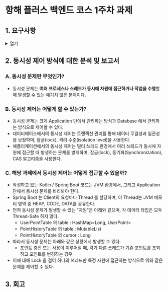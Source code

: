 # 항해 플러스 백엔드 코스 1주차 과제

## 1. 요구사항
<details>  
<summary>열기</summary>
### STEP01 `기본과제`

- 포인트 충전, 사용에 대한 정책 추가 (잔고 부족, 최대 잔고 등)
- 동시에 여러 요청이 들어오더라도 순서대로 (혹은 한번에 하나의 요청씩만) 제어될 수 있도록 리팩토링
- 동시성 제어에 대한 통합 테스트 작성

### STEP02 `심화과제`

- 동시성 제어 방식에 대한 분석 및 보고서 작성 ( **README.md** )

### ❓ [과제] `point` 패키지의 TODO 와 테스트코드를 작성해주세요.

**요구 사항**

- PATCH  `/point/{id}/charge` : 포인트를 충전한다.
- PATCH `/point/{id}/use` : 포인트를 사용한다.
- *GET `/point/{id}` : 포인트를 조회한다.*
- *GET `/point/{id}/histories` : 포인트 내역을 조회한다.*
- *잔고가 부족할 경우, 포인트 사용은 실패하여야 합니다.*
- *동시에 여러 건의 포인트 충전, 이용 요청이 들어올 경우 순차적으로 처리되어야 합니다.*
</details>

## 2. 동시성 제어 방식에 대한 분석 및 보고서

### A. 동시성 문제란 무엇인가?
 - 동시성 문제는 **여러 프로세스나 스레드가 동시에 자원에 접근하거나 작업을 수행**할 때 발생할 수 있는 예기치 않은 문제이다.

### B. 동시성 제어는 어떻게 할 수 있는가?
- 동시성 문제는 크게 Application 단에서 관리하는 방식과 Database 에서 관리하는 방식으로 제어할 수 있다.
- 데이터베이스에서의 동시성 제어는 트랜잭션 관리를 통해 데이터 무결성과 일관성을 보장하며, 잠금(lock), 격리 수준(isolation level)을 사용한다.
- 애플리케이션에서의 동시성 제어는 멀티 쓰레드 환경에서 여러 쓰레드가 동시에 자원에 접근할 때 발생하는 문제를 방지하며, 잠금(lock), 동기화(Synchronization), CAS 알고리즘을 사용한다.

### C. 해당 과제에서 동시성 제어는 어떻게 접근할 수 있을까?
- 작성하고 있는 Kotlin / Spring Boot 코드는 JVM 환경에서, 그리고 Application 단에서 동시성 문제를 바라봐야 한다.
- Spring Boot 는 Client의 요청마다 Thread 를 할당하며, 이 Thread는 JVM 메모리 영역 중 HEAP, CODE, DATA를 공유한다. 
- 먼저 동시성 문제가 발생할 수 있는 "자원"은 아래와 같으며, 각 데이터 타입은 모두 Thread-Safe 하지 않다.
  - UserPointTable 의 table : HashMap<Long, UserPoint>
  - PointHistoryTable 의 table : MutableList<PointHistory>
  - PointHistoryTable 의 cursor : Long
- 따라서 동시성 문제는 아래와 같은 상황에서 발생할 수 있다.
  - 포인트 충전 또는 사용이 이루어질 때, 각기 다른 쓰레드가 기존 포인트를 조회하고 포인트를 변경하는 경우
- 이에 대해 Lock 을 걸어 하나의 쓰레드만 특정 자원에 접근하는 방식으로 위와 같은 문제를 제어할 수 있다. 

## 3. 회고
